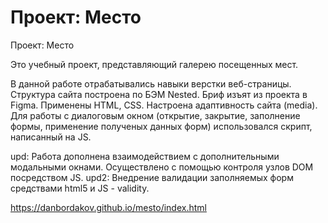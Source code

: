 # Проект: Место

Проект: Место

Это учебный проект, представляющий галерею посещенных мест.

В данной работе отрабатывались навыки верстки веб-страницы. Структура сайта построена по БЭМ Nested. Бриф изъят из проекта в Figma. Применены HTML, CSS. Настроена адаптивность сайта (media).
Для работы с диалоговым окном (открытие, закрытие, заполнение формы, применение полученых данных форм) использовался скрипт, написанный на JS.

upd: Работа дополнена взаимодействием с дополнительными модальными окнами. Осуществлено с помощью контроля узлов DOM посредством JS.
upd2: Внедрение валидации заполняемых форм средствами html5 и JS - validity.

https://danbordakov.github.io/mesto/index.html

